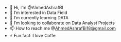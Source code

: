 - 👋 Hi, I’m @AhmedAshrafBI
- 👀 I’m interested in Data Field 
- 🌱 I’m currently learning DATA
- 💞️ I’m looking to collaborate on Data Analyst Projects 
- 📫 How to reach me @AhmedAshrafBi18@gmail.com
- ⚡ Fun fact: I love Coffe 

<!---
AhmedAshrafBI/AhmedAshrafBI is a ✨ special ✨ repository because its `README.md` (this file) appears on your GitHub profile.
You can click the Preview link to take a look at your changes.
--->
